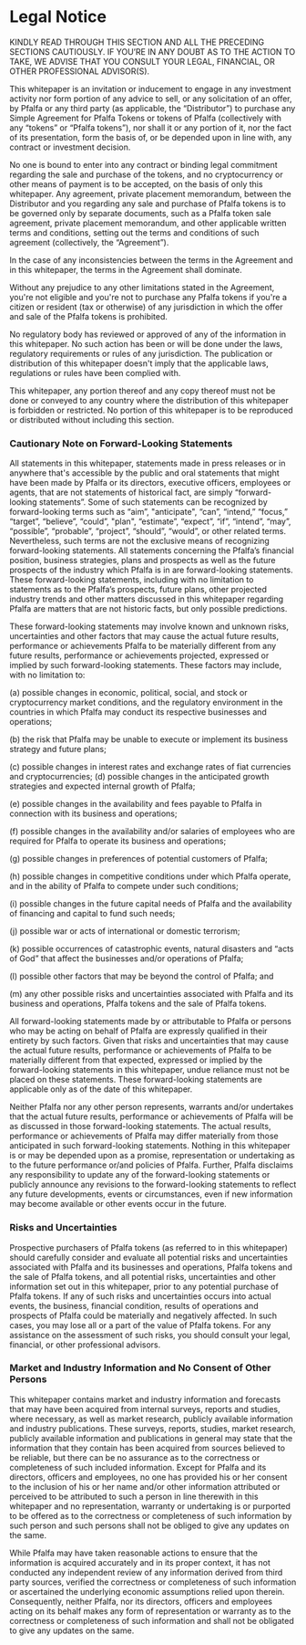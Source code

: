 # Legal Notice

KINDLY READ THROUGH THIS SECTION AND ALL THE PRECEDING SECTIONS CAUTIOUSLY. IF YOU’RE IN ANY DOUBT AS TO THE ACTION TO TAKE, WE ADVISE THAT YOU CONSULT YOUR LEGAL, FINANCIAL, OR OTHER PROFESSIONAL ADVISOR(S).

This whitepaper is an invitation or inducement to engage in any investment activity nor form portion of any advice to sell, or any solicitation of an offer, by Pfalfa or any third party (as applicable, the “Distributor”) to purchase any Simple Agreement for Pfalfa Tokens or tokens of Pfalfa (collectively with any “tokens” or “Pfalfa tokens”), nor shall it or any portion of it, nor the fact of its presentation, form the basis of, or be depended upon in line with, any contract or investment decision.

No one is bound to enter into any contract or binding legal commitment regarding the sale and purchase of the tokens, and no cryptocurrency or other means of payment is to be accepted, on the basis of only this whitepaper. Any agreement, private placement memorandum, between the Distributor and you regarding any sale and purchase of Pfalfa tokens is to be governed only by separate documents, such as a Pfalfa token sale agreement, private placement memorandum, and other applicable written terms and conditions, setting out the terms and conditions of such agreement (collectively, the “Agreement”).

In the case of any inconsistencies between the terms in the Agreement and in this whitepaper, the terms in the Agreement shall dominate.

Without any prejudice to any other limitations stated in the Agreement, you're not eligible and you're not to purchase any Pfalfa tokens if you're a citizen or resident (tax or otherwise) of any jurisdiction in which the offer and sale of the Pfalfa tokens is prohibited.

No regulatory body has reviewed or approved of any of the information in this whitepaper. No such action has been or will be done under the laws, regulatory requirements or rules of any jurisdiction. The publication or distribution of this whitepaper doesn't imply that the applicable laws, regulations or rules have been complied with.

This whitepaper, any portion thereof and any copy thereof must not be done or conveyed to any country where the distribution of this whitepaper is forbidden or restricted. No portion of this whitepaper is to be reproduced or distributed without including this section.

### Cautionary Note on Forward-Looking Statements

All statements in this whitepaper, statements made in press releases or in anywhere that's accessible by the public and oral statements that might have been made by Pfalfa or its directors, executive officers, employees or agents, that are not statements of historical fact, are simply “forward-looking statements”. Some of such statements can be recognized by forward-looking terms such as “aim”, "anticipate", “can”, “intend,” “focus,” “target”, “believe”, “could”, "plan", “estimate”, “expect”, “if”, “intend”, “may”, “possible”, “probable”, “project”, “should”, “would”, or other related terms. Nevertheless, such terms are not the exclusive means of recognizing forward-looking statements. All statements concerning the Pfalfa’s financial position, business strategies, plans and prospects as well as the future prospects of the industry which Pfalfa is in are forward-looking statements. These forward-looking statements, including with no limitation to statements as to the Pfalfa’s prospects, future plans, other projected industry trends and other matters discussed in this whitepaper regarding Pfalfa are matters that are not historic facts, but only possible predictions.

These forward-looking statements may involve known and unknown risks, uncertainties and other factors that may cause the actual future results, performance or achievements Pfalfa to be materially different from any future results, performance or achievements projected, expressed or implied by such forward-looking statements. These factors may include, with no limitation to:

(a) possible changes in economic, political, social, and stock or cryptocurrency market conditions, and the regulatory environment in the countries in which Pfalfa may conduct its respective businesses and operations;

(b) the risk that Pfalfa may be unable to execute or implement its business strategy and future plans;

(c) possible changes in interest rates and exchange rates of fiat currencies and cryptocurrencies; (d) possible changes in the anticipated growth strategies and expected internal growth of Pfalfa;

(e) possible changes in the availability and fees payable to Pfalfa in connection with its business and operations;

(f) possible changes in the availability and/or salaries of employees who are required for Pfalfa to operate its business and operations;

(g) possible changes in preferences of potential customers of Pfalfa;

(h) possible changes in competitive conditions under which Pfalfa operate, and in the ability of Pfalfa to compete under such conditions;

(i) possible changes in the future capital needs of Pfalfa and the availability of financing and capital to fund such needs;

(j) possible war or acts of international or domestic terrorism;

(k) possible occurrences of catastrophic events, natural disasters and “acts of God” that affect the businesses and/or operations of Pfalfa;

(l) possible other factors that may be beyond the control of Pfalfa; and

(m) any other possible risks and uncertainties associated with Pfalfa and its business and operations, Pfalfa tokens and the sale of Pfalfa tokens.

All forward-looking statements made by or attributable to Pfalfa or persons who may be acting on behalf of Pfalfa are expressly qualified in their entirety by such factors. Given that risks and uncertainties that may cause the actual future results, performance or achievements of Pfalfa to be materially different from that expected, expressed or implied by the forward-looking statements in this whitepaper, undue reliance must not be placed on these statements. These forward-looking statements are applicable only as of the date of this whitepaper.

   
Neither Pfalfa nor any other person represents, warrants and/or undertakes that the actual future results, performance or achievements of Pfalfa will be as discussed in those forward-looking statements. The actual results, performance or achievements of Pfalfa may differ materially from those anticipated in such forward-looking statements. Nothing in this whitepaper is or may be depended upon as a promise, representation or undertaking as to the future performance or/and policies of Pfalfa. Further, Pfalfa disclaims any responsibility to update any of the forward-looking statements or publicly announce any revisions to the forward-looking statements to reflect any future developments, events or circumstances, even if new information may become available or other events occur in the future.

### Risks and Uncertainties

Prospective purchasers of Pfalfa tokens (as referred to in this whitepaper) should carefully consider and evaluate all potential risks and uncertainties associated with Pfalfa and its businesses and operations, Pfalfa tokens and the sale of Pfalfa tokens, and all potential risks, uncertainties and other information set out in this whitepaper, prior to any potential purchase of Pfalfa tokens. If any of such risks and uncertainties occurs into actual events, the business, financial condition, results of operations and prospects of Pfalfa could be materially and negatively affected. In such cases, you may lose all or a part of the value of Pfalfa tokens. For any assistance on the assessment of such risks, you should consult your legal, financial, or other professional advisors.

### Market and Industry Information and No Consent of Other Persons

This whitepaper contains market and industry information and forecasts that may have been acquired from internal surveys, reports and studies, where necessary, as well as market research, publicly available information and industry publications. These surveys, reports, studies, market research, publicly available information and publications in general may state that the information that they contain has been acquired from sources believed to be reliable, but there can be no assurance as to the correctness or completeness of such included information.
Except for Pfalfa and its directors, officers and employees, no one has provided his or her consent to the inclusion of his or her name and/or other information attributed or perceived to be attributed to such a person in line therewith in this whitepaper and no representation, warranty or undertaking is or purported to be offered as to the correctness or completeness of such information by such person and such persons shall not be obliged to give any updates on the same.

While Pfalfa may have taken reasonable actions to ensure that the information is acquired accurately and in its proper context, it has not conducted any independent review of any information derived from third party sources, verified the correctness or completeness of such information or ascertained the underlying economic assumptions relied upon therein. Consequently, neither Pfalfa, nor its directors, officers and employees acting on its behalf makes any form of representation or warranty as to the correctness or completeness of such information and shall not be obligated to give any updates on the same.
